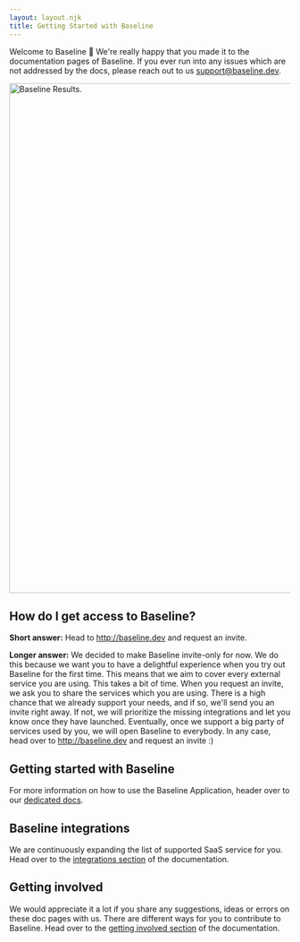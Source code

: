 ```yaml
---
layout: layout.njk
title: Getting Started with Baseline
---
```


Welcome to Baseline 🎉 We're really happy that you made it to the documentation pages of Baseline. 
If you ever run into any issues which are not addressed by the docs, please reach out to us [support@baseline.dev](mailto:support@baseline.dev).  

<img src="/assets/docs/app-baseline.jpg" class="shadow-none" width="911" alt="Baseline Results.">

## How do I get access to Baseline?

**Short answer:** 
Head to http://baseline.dev and request an invite.

**Longer answer:** 
We decided to make Baseline invite-only for now. 
We do this because we want you to have a delightful experience when you try out Baseline for the first time.
This means that we aim to cover every external service you are using. This takes a bit of time. 
When you request an invite, we ask you to share the services which you are using. 
There is a high chance that we already support your needs, and if so, we'll send you an invite right away.
If not, we will prioritize the missing integrations and let you know once they have launched.
Eventually, once we support a big party of services used by you, we will open Baseline to everybody.
In any case, head over to http://baseline.dev and request an invite :)

## Getting started with Baseline

For more information on how to use the Baseline Application, header over to our [dedicated docs](/getting-started/application.html).

## Baseline integrations

We are continuously expanding the list of supported SaaS service for you. Head over to the [integrations section](/integrations/index.html) of the documentation.

## Getting involved

We would appreciate it a lot if you share any suggestions, ideas or errors on these doc pages with us.
There are different ways for you to contribute to Baseline. Head over to the [getting involved section](/getting-involved/index.html) of the documentation.